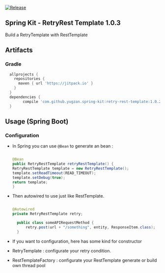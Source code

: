 [![Release](https://jitpack.io/v/yugzan/spring-kit.svg)](https://jitpack.io/#yugzan/spring-kit)

Spring Kit - RetryRest Template 1.0.3
--------------------
Build a RetryTemplate with RestTemplate


## Artifacts

### Gradle

```gradle
  allprojects {
    repositories {
      maven { url 'https://jitpack.io' }
    }
  }
  dependencies {
        compile 'com.github.yugzan.spring-kit:retry-rest-template:1.0.2'
  }
```


## Usage (Spring Boot)


###  Configuration

* In Spring you can use `@Bean` to generate an bean :

    ```java
    
  @Bean
  public RetryRestTemplate retryRestTemplate() {
    RetryRestTemplate template = new RetryRestTemplate();
    template.setReadTimeout(READ_TIMEOUT);
    template.setDebug(true);
    return template;
  }
    
    ```
* Then autowired to use just like RestTemplate.

    ```java
    
  @Autowired
  private RetryRestTemplate retry;
    
    ```

    ```java
      public class someAPIRequestMethod {
          retry.post(url + "/something", entity, ResponseItem.class);
      }
    ```
    
* If you want to configuration, here has some kind for constructor 
* RetryTemplate : configurate your retry condition.
* RestTemplateFactory : configurate your RestTemplate generate or build own thread pool
